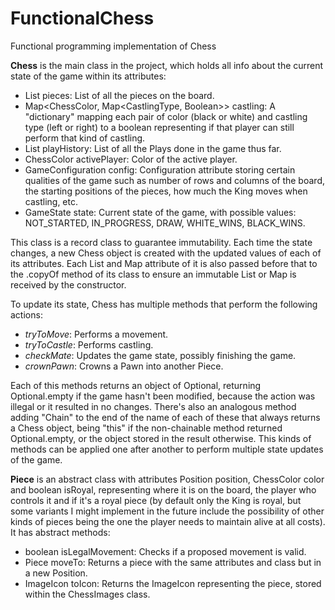 # FunctionalChess
Functional programming implementation of Chess

**Chess** is the main class in the project, which holds all info about the current state of the game within its attributes:
* List<Piece> pieces: List of all the pieces on the board.
* Map<ChessColor, Map<CastlingType, Boolean>> castling: A "dictionary" mapping each pair of color (black or white) and castling type (left or right) to a boolean representing if that player can still perform that kind of castling.
* List<Play> playHistory: List of all the Plays done in the game thus far.
* ChessColor activePlayer: Color of the active player.
* GameConfiguration config: Configuration attribute storing certain qualities of the game such as number of rows and columns of the board, the starting positions of the pieces, how much the King moves when castling, etc.
* GameState state: Current state of the game, with possible values: NOT_STARTED, IN_PROGRESS, DRAW, WHITE_WINS, BLACK_WINS.

This class is a record class to guarantee immutability. Each time the state changes, a new Chess object is created with the updated values of each of its attributes. Each List and Map attribute of it is also passed before that to the .copyOf method of its class to ensure an immutable List or Map is received by the constructor.

To update its state, Chess has multiple methods that perform the following actions:
* *tryToMove*: Performs a movement.
* *tryToCastle*: Performs castling.
* *checkMate*: Updates the game state, possibly finishing the game.
* *crownPawn*: Crowns a Pawn into another Piece.

Each of this methods returns an object of Optional<Chess>, returning Optional.empty if the game hasn't been modified, because the action was illegal or it resulted in no changes. There's also an analogous method adding "Chain" to the end of the name of each of these that always returns a Chess object, being "this" if the non-chainable method returned Optional.empty, or the object stored in the result otherwise. This kinds of methods can be applied one after another to perform multiple state updates of the game.

**Piece** is an abstract class with attributes Position position, ChessColor color and boolean isRoyal, representing where it is on the board, the player who controls it and if it's a royal piece (by default only the King is royal, but some variants I might implement in the future include the possibility of other kinds of pieces being the one the player needs to maintain alive at all costs). It has abstract methods:
* boolean isLegalMovement: Checks if a proposed movement is valid.
* Piece moveTo: Returns a piece with the same attributes and class but in a new Position.
* ImageIcon toIcon: Returns the ImageIcon representing the piece, stored within the ChessImages class.

